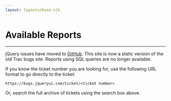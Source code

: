 ```yaml
---
layout: layouts/base.njk
---
```


# Available Reports

---

jQuery issues have moved to [GitHub](https://github.com/jquery/jquery/issues). This site is now a static version of the old Trac bugs site. Reports using SQL queries are no longer available.

If you know the ticket number you are looking for, use the following URL format to go directly to the ticket:

`https://bugs.jqueryui.com/ticket/<ticket number>`

Or, search the full archive of tickets using the search box above.
